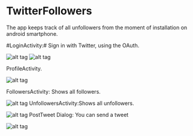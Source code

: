 # TwitterFollowers

The app keeps track of all unfollowers from the moment of installation on android smartphone.

#LoginActivity:# Sign in with Twitter, using the OAuth.

![alt tag](http://s17.postimg.org/x6tdfkin3/Screenshot_2015_01_12_13_57_03.png)
![alt tag](http://s17.postimg.org/yjb2hgg2n/Screenshot_2015_01_12_13_58_08.png)

ProfileActivity.

![alt tag](http://s17.postimg.org/8xyuhlsv3/Screenshot_2015_01_12_13_58_16.png)

FollowersActivity: Shows all followers. 

![alt tag](http://s17.postimg.org/bgkjiaelb/Screenshot_2015_01_12_13_58_23.png)
UnfollowersActivity:Shows all unfollowers. 

![alt tag](http://s17.postimg.org/dil0wjckf/Screenshot_2015_01_12_14_03_30.png)
PostTweet Dialog: You can send a tweet 

![alt tag](http://s17.postimg.org/nkzsz9rhb/Screenshot_2015_01_12_14_04_10.png)
